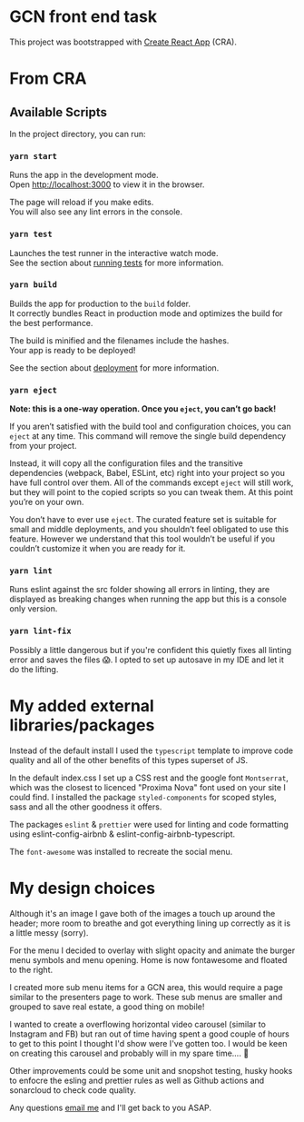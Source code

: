 # GCN front end task

This project was bootstrapped with [Create React App](https://github.com/facebook/create-react-app) (CRA).

# From CRA

## Available Scripts

In the project directory, you can run:

### `yarn start`

Runs the app in the development mode.\
Open [http://localhost:3000](http://localhost:3000) to view it in the browser.

The page will reload if you make edits.\
You will also see any lint errors in the console.

### `yarn test`

Launches the test runner in the interactive watch mode.\
See the section about [running tests](https://facebook.github.io/create-react-app/docs/running-tests) for more information.

### `yarn build`

Builds the app for production to the `build` folder.\
It correctly bundles React in production mode and optimizes the build for the best performance.

The build is minified and the filenames include the hashes.\
Your app is ready to be deployed!

See the section about [deployment](https://facebook.github.io/create-react-app/docs/deployment) for more information.

### `yarn eject`

**Note: this is a one-way operation. Once you `eject`, you can’t go back!**

If you aren’t satisfied with the build tool and configuration choices, you can `eject` at any time. This command will remove the single build dependency from your project.

Instead, it will copy all the configuration files and the transitive dependencies (webpack, Babel, ESLint, etc) right into your project so you have full control over them. All of the commands except `eject` will still work, but they will point to the copied scripts so you can tweak them. At this point you’re on your own.

You don’t have to ever use `eject`. The curated feature set is suitable for small and middle deployments, and you shouldn’t feel obligated to use this feature. However we understand that this tool wouldn’t be useful if you couldn’t customize it when you are ready for it.

### `yarn lint`

Runs eslint against the src folder showing all errors in linting, they are displayed as breaking changes when running the app but this is a console only version.

### `yarn lint-fix`

Possibly a little dangerous but if you're confident this quietly fixes all linting error and saves the files :scream:. I opted to set up autosave in my IDE and let it do the lifting.

# My added external libraries/packages

Instead of the default install I used the `typescript` template to improve code quality and all of the other benefits of this types superset of JS.

In the default index.css I set up a CSS rest and the google font `Montserrat`, which was the closest to licenced "Proxima Nova" font used on your site I could find. I installed the package `styled-components` for scoped styles, sass and all the other goodness it offers.

The packages `eslint` & `prettier` were used for linting and code formatting using eslint-config-airbnb & eslint-config-airbnb-typescript.

The `font-awesome` was installed to recreate the social menu.

# My design choices

Although it's an image I gave both of the images a touch up around the header; more room to breathe and got everything lining up correctly as it is a little messy (sorry).

For the menu I decided to overlay with slight opacity and animate the burger menu symbols and menu opening. Home is now fontawesome and floated to the right.

I created more sub menu items for a GCN area, this would require a page similar to the presenters page to work. These sub menus are smaller and grouped to save real estate, a good thing on mobile!

I wanted to create a overflowing horizontal video carousel (similar to Instagram and FB) but ran out of time having spent a good couple of hours to get to this point I thought I'd show were I've gotten too. I would be keen on creating this carousel and probably will in my spare time.... :raised_eyebrow:

Other improvements could be some unit and snopshot testing, husky hooks to enfocre the esling and prettier rules as well as Github actions and sonarcloud to check code quality.

Any questions [email me](mailto:peterdavidhenry@gmail.com) and I'll get back to you ASAP.
